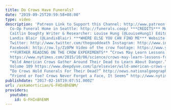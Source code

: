 ```yaml
---
title: Do Crows Have Funerals?
date: "2019-09-25T20:59:58+08:00"
type: video
description: 'Patreon Link to Support this Channel: http://www.patreon.com/thegooddeath
  Co-Op Funeral Home in Seattle: http://funerals.coop/ ***CREDITS*** Mortician & Host:
  Caitlin Doughty Writer & Researcher: Louise Hung (@LouiseHung1) Editor & Video Design:
  Landis Blair (@LandisBlair) ***WHERE ELSE YOU CAN FIND ME*** Website: http://www.orderofthegooddeath.com
  Twitter: http://www.twitter.com/thegooddeath Instagram: http://www.instagram.com/thegooddeath
  Facebook: http://ow.ly/Zz8PW Video of the crow footage: https://www.youtube.com/watch?v=0C933p8gxV0
  **FURTHER READING ON THE CROW EXPERIMENTS** “Crows May Learn Lessons From Death”
  https://www.nytimes.com/2015/10/06/science/crows-may-learn-lessons-from-death.html?_r=0
  “Wild American Crows Gather Around Their Dead to Learn About Danger.” Animal Behaviour,
  Volume 109 https://www.deepdyve.com/lp/elsevier/wild-american-crows-gather-around-their-dead-to-learn-about-danger-pcSztnGuYy?
  “Do Crows Hold Funerals For Their Dead?” http://news.nationalgeographic.com/2015/10/151003-animals-science-crows-birds-culture-brains/
  “Friend or Foe? Crows Never Forget a Face, It Seems” http://www.nytimes.com/2008/08/26/science/26crow.html'
publishdate: "2017-02-16T19:07:51.000Z"
url: /askamortician/G-FHInBhENM/
providers:
  youtube:
    id: G-FHInBhENM
---
```

